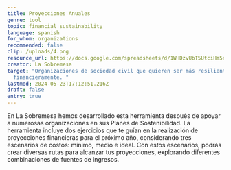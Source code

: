 ```yaml
---
title: Proyecciones Anuales
genre: tool
topic: financial sustainability
language: spanish
for_whom: organizations
recommended: false
clip: /uploads/4.png
resource_url: https://docs.google.com/spreadsheets/d/1WHDzvUbT5UtciHm5nGC4rERY9-f4pOXBfMvyZEDjgIM/edit#gid=1001896263
creator: La Sobremesa
target: "Organizaciones de sociedad civil que quieren ser más resilientes
  financieramente. "
lastmod: 2024-05-23T17:12:51.216Z
draft: false
entry: true
---
```

<!--StartFragment-->

En La Sobremesa hemos desarrollado esta herramienta después de apoyar a numerosas organizaciones en sus Planes de Sostenibilidad. La herramienta incluye dos ejercicios que te guían en la realización de proyecciones financieras para el próximo año, considerando tres escenarios de costos: mínimo, medio e ideal. Con estos escenarios, podrás crear diversas rutas para alcanzar tus proyecciones, explorando diferentes combinaciones de fuentes de ingresos.

<!--EndFragment-->